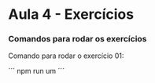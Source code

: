 # Aula 4 - Exercícios

### Comandos para rodar os exercícios
Comando para rodar o exercício 01:

´´´
npm run um
´´´
